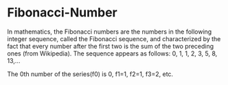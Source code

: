 # Fibonacci-Number

In mathematics, the Fibonacci numbers are the numbers in the following integer sequence, called the Fibonacci sequence, and characterized by the fact that every number after the first two is the sum of the two preceding ones (from Wikipedia).  The sequence appears as follows:
0, 1, 1, 2, 3, 5, 8, 13,...

The 0th number of the series(f0) is 0, f1=1, f2=1, f3=2, etc.
